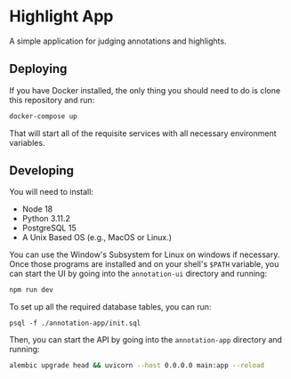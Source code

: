 # Highlight App

A simple application for judging annotations and highlights.

## Deploying

If you have Docker installed, the only thing you should need to do is clone this repository and run:

```sh
docker-compose up
```

That will start all of the requisite services with all necessary environment variables.

## Developing
You will need to install:
- Node 18
- Python 3.11.2
- PostgreSQL 15
- A Unix Based OS (e.g., MacOS or Linux.)

You can use the Window's Subsystem for Linux on windows if necessary. Once those programs are installed and on your shell's `$PATH` variable, you can start the UI by going into the `annotation-ui` directory and running:

```sh
npm run dev
```

To set up all the required database tables, you can run:

```
psql -f ./annotation-app/init.sql
```

Then, you can start the API by going into the `annotation-app` directory and running:

```sh
alembic upgrade head && uvicorn --host 0.0.0.0 main:app --reload
```
